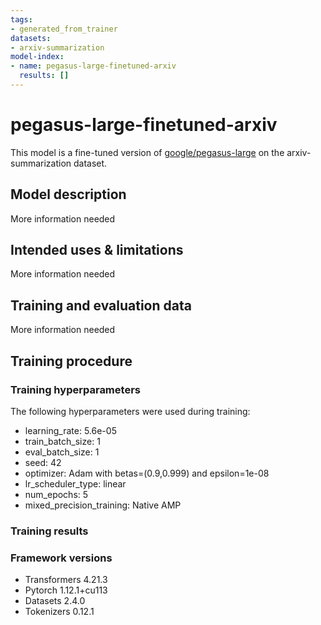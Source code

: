 ```yaml
---
tags:
- generated_from_trainer
datasets:
- arxiv-summarization
model-index:
- name: pegasus-large-finetuned-arxiv
  results: []
---
```


<!-- This model card has been generated automatically according to the information the Trainer had access to. You
should probably proofread and complete it, then remove this comment. -->

# pegasus-large-finetuned-arxiv

This model is a fine-tuned version of [google/pegasus-large](https://huggingface.co/google/pegasus-large) on the arxiv-summarization dataset.

## Model description

More information needed

## Intended uses & limitations

More information needed

## Training and evaluation data

More information needed

## Training procedure

### Training hyperparameters

The following hyperparameters were used during training:
- learning_rate: 5.6e-05
- train_batch_size: 1
- eval_batch_size: 1
- seed: 42
- optimizer: Adam with betas=(0.9,0.999) and epsilon=1e-08
- lr_scheduler_type: linear
- num_epochs: 5
- mixed_precision_training: Native AMP

### Training results



### Framework versions

- Transformers 4.21.3
- Pytorch 1.12.1+cu113
- Datasets 2.4.0
- Tokenizers 0.12.1
